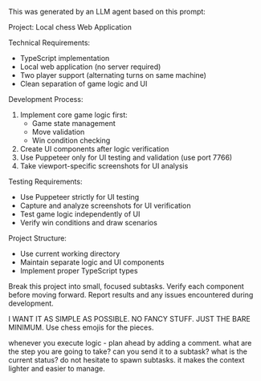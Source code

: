 This was generated by an LLM agent based on this prompt:

Project: Local chess Web Application

Technical Requirements:
- TypeScript implementation
- Local web application (no server required)
- Two player support (alternating turns on same machine)
- Clean separation of game logic and UI

Development Process:
1. Implement core game logic first:
   - Game state management
   - Move validation
   - Win condition checking
2. Create UI components after logic verification
3. Use Puppeteer only for UI testing and validation (use port 7766)
4. Take viewport-specific screenshots for UI analysis

Testing Requirements:
- Use Puppeteer strictly for UI testing
- Capture and analyze screenshots for UI verification
- Test game logic independently of UI
- Verify win conditions and draw scenarios

Project Structure:
- Use current working directory
- Maintain separate logic and UI components
- Implement proper TypeScript types

Break this project into small, focused subtasks. Verify each component before moving forward.
Report results and any issues encountered during development.

I WANT IT AS SIMPLE AS POSSIBLE. NO FANCY STUFF. JUST THE BARE MINIMUM. Use chess emojis for the pieces.

whenever you execute logic - plan ahead by adding a comment.
what are the step you are going to take?
can you send it to a subtask?
what is the current status?
do not hesitate to spawn subtasks. it makes the context lighter and easier to manage.
